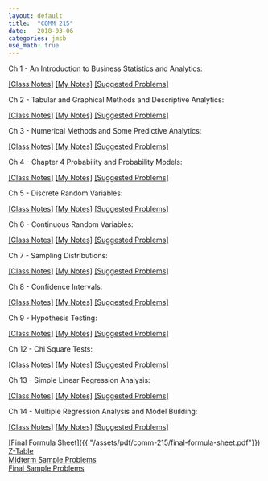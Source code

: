 ```yaml
---
layout: default
title:  "COMM 215"
date:   2018-03-06 
categories: jmsb
use_math: true
---
```




<!--
# Sample Final Problems

<div style="background-color:#fff6e9; text-align:left; vertical-align: middle; padding:10px 10px;">
Let's test some inline math int $\int_{a}^{b} x^2 dx$ 
</div>
-->


Ch 1 - An Introduction to Business Statistics and Analytics:
<!-- All Sections; Appendix 1.1,1.2 -->  
[[Class Notes]]({{"/assets/pdf/comm-215/class-notes/ch1-class-notes.pdf"}}) [[My Notes]]({{"/assets/pdf/comm-215/my-notes/ch1-my-notes.pdf"}}) [[Suggested Problems]]({{"/assets/pdf/comm-215/suggested-problems/ch1-suggested-problems.pdf"}})  

Ch 2 - Tabular and Graphical Methods and Descriptive Analytics:  
<!-- All Sections; Appendix 2.1,2.2   -->
[[Class Notes]]({{"/assets/pdf/comm-215/class-notes/ch2-class-notes.pdf"}}) [[My Notes]]({{"/assets/pdf/comm-215/my-notes/ch2-my-notes.pdf"}}) [[Suggested Problems]]({{"/assets/pdf/comm-215/suggested-problems/ch2-suggested-problems.pdf"}})    

Ch 3 - Numerical Methods and Some Predictive Analytics:  
<!-- Sections 3.1-3.3,3.5,3.6; Appendix 3.1,3.2   -->
[[Class Notes]]({{"/assets/pdf/comm-215/class-notes/ch3-class-notes.pdf"}}) [[My Notes]]({{"/assets/pdf/comm-215/my-notes/ch3-my-notes.pdf"}}) [[Suggested Problems]]({{"/assets/pdf/comm-215/suggested-problems/ch3-suggested-problems.pdf"}})  

Ch 4 - Chapter 4 Probability and Probability Models:  
<!-- All Sections; Appendix 1.1,1.2   -->
[[Class Notes]]({{"/assets/pdf/comm-215/class-notes/ch4-class-notes.pdf"}}) [[My Notes]]({{"/assets/pdf/comm-215/my-notes/ch4-my-notes.pdf"}}) [[Suggested Problems]]({{"/assets/pdf/comm-215/suggested-problems/ch4-suggested-problems.pdf"}})  

Ch 5 - Discrete Random Variables:  
<!-- Sections 5.1-5.3; Appendix 5.1,5.2 for Binomial Distribution   -->
[[Class Notes]]({{"/assets/pdf/comm-215/class-notes/ch5-class-notes.pdf"}}) [[My Notes]]({{"/assets/pdf/comm-215/my-notes/ch5-my-notes.pdf"}}) [[Suggested Problems]]({{"/assets/pdf/comm-215/suggested-problems/ch5-suggested-problems.pdf"}})  

Ch 6 - Continuous Random Variables:  
<!-- Sections 6.1,6.3, 6.4; Appendix 6.1,6.2   -->
[[Class Notes]]({{"/assets/pdf/comm-215/class-notes/ch6-class-notes.pdf"}}) [[My Notes]]({{"/assets/pdf/comm-215/my-notes/ch6-my-notes.pdf"}}) [[Suggested Problems]]({{"/assets/pdf/comm-215/suggested-problems/ch6-suggested-problems.pdf"}})  

Ch 7 - Sampling Distributions:  
<!-- Sections 7.1-7.2   -->
[[Class Notes]]({{"/assets/pdf/comm-215/class-notes/ch7-class-notes.pdf"}}) [[My Notes]]({{"/assets/pdf/comm-215/my-notes/ch7-my-notes.pdf"}}) [[Suggested Problems]]({{"/assets/pdf/comm-215/suggested-problems/ch7-suggested-problems.pdf"}})  

Ch 8 - Confidence Intervals:  
<!-- Sections 8.1-8.4; Appendix 8.1,8.2   -->
[[Class Notes]]({{"/assets/pdf/comm-215/class-notes/ch8-class-notes.pdf"}}) [[My Notes]]({{"/assets/pdf/comm-215/my-notes/ch8-my-notes.pdf"}}) [[Suggested Problems]]({{"/assets/pdf/comm-215/suggested-problems/ch8-suggested-problems.pdf"}})  

Ch 9 - Hypothesis Testing:  
<!-- Sections 9.1-9.4; Appendix 9.1,9.2   -->
[[Class Notes]]({{"/assets/pdf/comm-215/class-notes/ch9-class-notes.pdf"}}) [[My Notes]]({{"/assets/pdf/comm-215/my-notes/ch9-my-notes.pdf"}}) [[Suggested Problems]]({{"/assets/pdf/comm-215/suggested-problems/ch9-suggested-problems.pdf"}})  

Ch 12 - Chi Square Tests:  
<!-- Sections 12.1-12.2; Appendix 12.1,12.2   -->
[[Class Notes]]({{"/assets/pdf/comm-215/class-notes/ch12-class-notes.pdf"}}) [[My Notes]]({{"/assets/pdf/comm-215/my-notes/ch12-my-notes.pdf"}}) [[Suggested Problems]]({{"/assets/pdf/comm-215/suggested-problems/ch12-suggested-problems.pdf"}})  

Ch 13 - Simple Linear Regression Analysis:  
<!-- Sections 13.1-13.5; Appendix 13.1,13.2 & Sections 3.4   -->
[[Class Notes]]({{"/assets/pdf/comm-215/class-notes/ch13-class-notes.pdf"}}) [[My Notes]]({{"/assets/pdf/comm-215/my-notes/ch13-my-notes.pdf"}}) [[Suggested Problems]]({{"/assets/pdf/comm-215/suggested-problems/ch13-suggested-problems.pdf"}}) 

Ch 14 - Multiple Regression Analysis and Model Building:  
<!-- Sections 14.1-14.5; Appendix 14.1,14.2   -->
[[Class Notes]]({{"/assets/pdf/comm-215/class-notes/ch14-class-notes.pdf"}}) [[My Notes]]({{"/assets/pdf/comm-215/my-notes/ch14-my-notes.pdf"}}) [[Suggested Problems]]({{"/assets/pdf/comm-215/suggested-problems/ch14-suggested-problems.pdf"}})   

[Final Formula Sheet]({{ "/assets/pdf/comm-215/final-formula-sheet.pdf"}})  
<a href="http://www.z-table.com">Z-Table</a>  
[Midterm Sample Problems]({{"/assets/pdf/comm-215/final-sample-problems.pdf"}})  
[Final Sample Problems]({{"/assets/pdf/comm-215/final-sample-problems.pdf"}})

